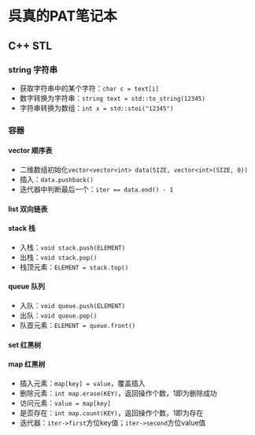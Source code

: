 # 呉真的PAT笔记本

## C++ STL

### string 字符串

* 获取字符串中的某个字符：`char c = text[i]`
* 数字转换为字符串：`string text = std::to_string(12345)`
* 字符串转换为数组：`int x = std::stoi("12345")`

### 容器

#### vector 顺序表

* 二维数组初始化`vector<vector<int> data(SIZE, vector<int>(SIZE, 0))`
* 插入：`data.pushback()`
* 迭代器中判断最后一个：`iter == data.end() - 1`

#### list 双向链表

#### stack 栈

* 入栈：`void stack.push(ELEMENT)`
* 出栈：`void stack.pop()`
* 栈顶元素：`ELEMENT = stack.top()`

#### queue 队列

* 入队：`void queue.push(ELEMENT)`
* 出队：`void queue.pop()`
* 队首元素：`ELEMENT = queue.front()`

#### set 红黑树

#### map 红黑树

* 插入元素：`map[key] = value`，覆盖插入
* 删除元素：`int map.erase(KEY)`，返回操作个数，1即为删除成功
* 访问元素：`value = map[key]`
* 是否存在：`int map.count(KEY)`，返回操作个数，1即为存在
* 迭代器：`iter->first`方位key值；`iter->second`方位value值
